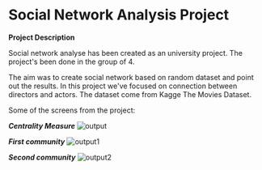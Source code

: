 # Social Network Analysis Project

**Project Description**

Social network analyse has been created as an university project. The project's been done in the group of 4.

The aim was to create social network based on random dataset and point out the results. In this project we've focused on connection between directors and actors. The dataset come from Kagge The Movies Dataset.

Some of the screens from the project:

***Centrality Measure***
![output](https://github.com/pkaweck/Social-Network-Analysis-/assets/114445313/5e50bbb9-476b-483c-97b8-ebe23ec7455b)

***First community***
![output1](https://github.com/pkaweck/Social-Network-Analysis-/assets/114445313/5fcd827f-a2eb-494e-bc61-102d66d7c64e)

***Second community***
![output2](https://github.com/pkaweck/Social-Network-Analysis-/assets/114445313/ffc6d210-c2e6-492b-bdff-22f928c17e92)
